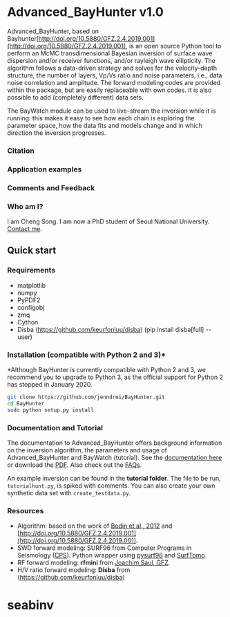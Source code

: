 # Advanced_BayHunter v1.0

Advanced_BayHunter, based on Bayhunter[http://doi.org/10.5880/GFZ.2.4.2019.001](http://doi.org/10.5880/GFZ.2.4.2019.001), is an open source Python tool to perform an McMC transdimensional Bayesian inversion of surface wave dispersion and/or receiver functions, and/or rayleigh wave ellipticity. The algorithm follows a data-driven strategy and solves for the velocity-depth structure, the number of layers, Vp/Vs ratio and noise parameters, i.e., data noise correlation and amplitude. The forward modeling codes are provided within the package, but are easily replaceable with own codes. It is also possible to add (completely different) data sets.

The BayWatch module can be used to live-stream the inversion while it is running: this makes it easy to see how each chain is exploring the parameter space, how the data fits and models change and in which direction the inversion progresses.


### Citation

<!-- > Dreiling, Jennifer; Tilmann, Frederik (2019): BayHunter - McMC transdimensional Bayesian inversion of receiver functions and surface wave dispersion. GFZ Data Services. [http://doi.org/10.5880/GFZ.2.4.2019.001](http://doi.org/10.5880/GFZ.2.4.2019.001) -->


### Application examples

<!-- > Dreiling et al. (2020): Crustal structure of Sri Lanka derived from joint inversion of surface wave dispersion and receiver functions using a Bayesian approach. Journal of Geophysical Research: Solid Earth. [https://doi.org/10.1029/2019JB018688](https://doi.org/10.1029/2019JB018688).

> Green et al. (2020): Magmatic and sedimentary structure beneath the Klyuchevskoy Volcanic Group, Kamchatka, from ambient noise tomography. Journal of Geophysical Research: Solid Earth. [https://doi.org/10.1029/2019JB018900](https://doi.org/10.1029/2019JB018900).

> Mauerberger et al. (n.a.): The multifaceted Scandinavian lithosphere imaged by surface waves and ambient noise. In preparation. -->


### Comments and Feedback

<!-- BayHunter is ready to use. It is quick and efficient and I am happy with the performance. Still,
there are always things that can be improved to make it even faster and more efficient, and user
friendlier. 

Although we tested the software with a variety of synthetic and real data, each data set is
still unique and shows own characteristics. If you observe any unforeseen behavior, please share
it with me to wipe out possible problems we haven’t considered.

I am happy to share my experience with you and also if you share your thoughts with me. I am looking forward to your feedback.  -->


### Who am I?

I am Cheng Song. I am now a PhD student of Seoul National University. [Contact me](songcheng@snu.ac.kr).



## Quick start

### Requirements
* matplotlib
* numpy
* PyPDF2
* configobj
* zmq
* Cython
* Disba (https://github.com/keurfonluu/disba) (pip install disba[full] --user)

### Installation (compatible with Python 2 and 3)*

*Although BayHunter is currently compatible with Python 2 and 3, we recommend you to upgrade to Python 3, as the official support for Python 2 has stopped in January 2020.

```sh
git clone https://github.com/jenndrei/BayHunter.git
cd BayHunter
sudo python setup.py install
```

### Documentation and Tutorial

The documentation to Advanced_BayHunter offers background information on the inversion algorithm, the parameters and usage of Advanced_BayHunter and BayWatch (tutorial). See the [documentation here](https://jenndrei.github.io/BayHunter/) or download the [PDF](https://github.com/jenndrei/BayHunter/blob/master/documentation/BayHunter_v2.1_documentation.pdf). Also check out the [FAQs](https://jenndrei.github.io/BayHunter/FAQs).

An example inversion can be found in the **tutorial folder**.
The file to be run, `tutorialhunt.py`, is spiked with comments.
You can also create your own synthetic data set with `create_testdata.py`.


### Resources

* Algorithm: based on the work of [Bodin et al., 2012](https://doi.org/10.1029/2011JB008560) and [http://doi.org/10.5880/GFZ.2.4.2019.001](http://doi.org/10.5880/GFZ.2.4.2019.001).
* SWD forward modeling: SURF96 from Computer Programs in Seismology ([CPS](http://www.eas.slu.edu/eqc/eqccps.html)). Python wrapper using [pysurf96](https://github.com/miili/pysurf96) and [SurfTomo](https://github.com/caiweicaiwei/SurfTomo).
* RF forward modeling: **rfmini** from [Joachim Saul, GFZ](https://www.gfz-potsdam.de/en/staff/joachim-saul/).
* H/V ratio forward modeling: **Disba** from (https://github.com/keurfonluu/disba)
# seabinv
